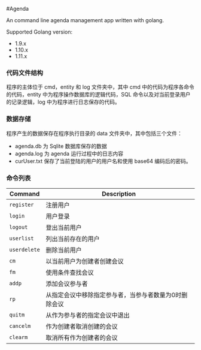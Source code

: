 #Agenda

An command line agenda management app written with golang.

Supported Golang version:

- 1.9.x
- 1.10.x
- 1.11.x

### 代码文件结构

程序的主体位于 cmd，entity 和 log 文件夹中，其中 cmd 中的代码为程序各命令的代码，entity 中为程序操作数据库的逻辑代码，SQL 命令以及对当前登录用户的记录逻辑，log 中为程序进行日志保存的代码。

### 数据存储

程序产生的数据保存在程序执行目录的 data 文件夹中，其中包括三个文件：

- agenda.db 为 Sqlite 数据库保存的数据
- agenda.log 为 agenda 运行过程中的日志内容
- curUser.txt 保存了当前登陆的用户的用户名和使用 base64 编码后的密码。

### 命令列表

| Command      | Description                                           |
| ------------ | ----------------------------------------------------- |
| `register`   | 注册用户                                              |
| `login`      | 用户登录                                              |
| `logout`     | 登出当前用户                                          |
| `userlist`   | 列出当前存在的用户                                    |
| `userdelete` | 删除当前用户                                          |
| `cm`         | 以当前用户为创建者创建会议                            |
| `fm`         | 使用条件查找会议                                      |
| `addp`       | 添加会议参与者                                        |
| `rp`         | 从指定会议中移除指定参与者，当参与者数量为0时删除会议 |
| `quitm`      | 从作为参与者的指定会议中退出                          |
| `cancelm`    | 作为创建者取消创建的会议                              |
| `clearm`     | 取消所有作为创建者的会议                              |



